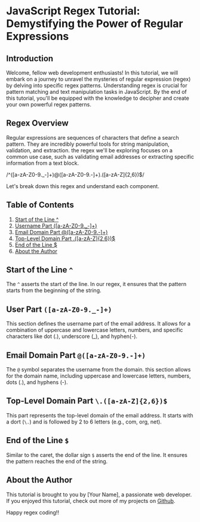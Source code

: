 # JavaScript Regex Tutorial: Demystifying the Power of Regular Expressions


## Introduction

Welcome, fellow web development enthusiasts! In this tutorial, we will embark on a journey to unravel the mysteries of regular expression (regex) by delving into specific regex patterns. Understanding regex is crucial for pattern matching and text manipulation tasks in JavaScript. By the end of this tutorial, you'll be equipped with the knowledge to decipher and create your own powerful regex patterns.

## Regex Overview 

Regular expressions are sequences of characters that define a search pattern. They are incredibly powerful tools for string manipulation, validation, and extraction. the regex we'll be exploring focuses on a common use case, such as validating email addresses or extracting specific information from a text block.

/^([a-zA-Z0-9._-]+)@([a-zA-Z0-9.-]+)\.([a-zA-Z]{2,6})$/

Let's break down this regex and understand each component.

## Table of Contents

1. [Start of the Line ^](https://chat.openai.com/c/4650f0b1-991c-419a-91ca-03d24fd462e1#start-of-the-line)
2. [Username Part ([a-zA-Z0-9._-]+)](https://chat.openai.com/c/4650f0b1-991c-419a-91ca-03d24fd462e1#username-part)
3. [Email Domain Part @([a-zA-Z0-9.-]+)](https://chat.openai.com/c/4650f0b1-991c-419a-91ca-03d24fd462e1#email-domain-part)
4. [Top-Level Domain Part \.([a-zA-Z]{2,6})$](https://chat.openai.com/c/4650f0b1-991c-419a-91ca-03d24fd462e1#top-level-domain-part)
5. [End of the Line $](https://chat.openai.com/c/4650f0b1-991c-419a-91ca-03d24fd462e1#end-of-the-line)
6. [About the Author](https://chat.openai.com/c/4650f0b1-991c-419a-91ca-03d24fd462e1#about-the-author)

## Start of the Line `^`

The `^` asserts the start of the line. In our regex, it ensures that the pattern starts from the beginning of the string. 


## User Part `([a-zA-Z0-9._-]+)`

This section defines the username part of the email address. It allows for a combination of uppercase and lowercase letters, numbers, and specific characters like dot (.), underscore (_), and hyphen(-). 

## Email Domain Part `@([a-zA-Z0-9.-]+)`

The `@` symbol separates the username from the domain. this section allows for the domain name, including uppercase and lowercase letters, numbers, dots (.), and hyphens (-).

## Top-Level Domain Part `\.([a-zA-Z]{2,6})$`

This part represents the top-level domain of the email address. It starts with a dort (`\.`) and is followed by 2 to 6 letters (e.g., com, org, net).

## End of the Line `$`

Similar to the caret, the dollar sign `$` asserts the end of the line. It ensures the pattern reaches the end of the string. 

## About the Author 

This tutorial is brought to you by [Your Name], a passionate web developer. If you enjoyed this tutorial, check out more of my projects on [Github](https://github.com/Devon2731/JavaScript-Regex-Tutorial-Demystifying-the-Power-of-Regular-Expressions).

Happy regex coding!!
